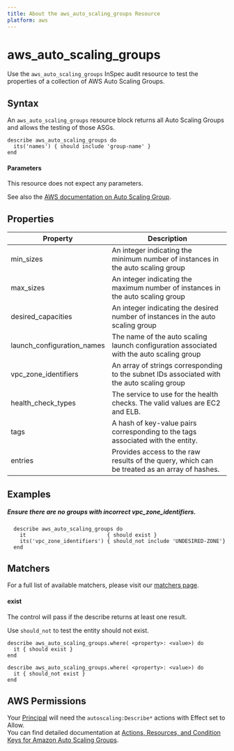 ```yaml
---
title: About the aws_auto_scaling_groups Resource
platform: aws
---
```


# aws\_auto\_scaling\_groups

Use the `aws_auto_scaling_groups` InSpec audit resource to test the properties of a collection of AWS Auto Scaling Groups.

## Syntax

An `aws_auto_scaling_groups` resource block returns all Auto Scaling Groups and allows the testing of those ASGs.

    describe aws_auto_scaling_groups do
      its('names') { should include 'group-name' }
    end
    
#### Parameters

This resource does not expect any parameters.

See also the [AWS documentation on Auto Scaling Group](https://docs.aws.amazon.com/autoscaling/ec2/userguide/AutoScalingGroup.html).

## Properties

|Property                   | Description|
| ---                       | --- |
|min_sizes                  | An integer indicating the minimum number of instances in the auto scaling group |
|max_sizes                  | An integer indicating the maximum number of instances in the auto scaling group |
|desired_capacities         | An integer indicating the desired  number of instances in the auto scaling group |
|launch_configuration_names | The name of the auto scaling launch configuration associated with the auto scaling group |
|vpc_zone_identifiers       | An array of strings corresponding to the subnet IDs associated with the auto scaling group |
|health_check_types         | The service to use for the health checks. The valid values are EC2 and ELB. |
|tags                       | A hash of key-value pairs corresponding to the tags associated with the entity. |
|entries                    | Provides access to the raw results of the query, which can be treated as an array of hashes. |

## Examples

##### Ensure there are no groups with incorrect vpc_zone_identifiers.
      describe aws_auto_scaling_groups do
        it                          { should exist }
        its('vpc_zone_identifiers') { should_not include 'UNDESIRED-ZONE'}
      end

## Matchers

For a full list of available matchers, please visit our [matchers page](https://www.inspec.io/docs/reference/matchers/).

#### exist

The control will pass if the describe returns at least one result.

Use `should_not` to test the entity should not exist.

    describe aws_auto_scaling_groups.where( <property>: <value>) do
      it { should exist }
    end
      
    describe aws_auto_scaling_groups.where( <property>: <value>) do
      it { should_not exist }
    end
    
## AWS Permissions

Your [Principal](https://docs.aws.amazon.com/IAM/latest/UserGuide/intro-structure.html#intro-structure-principal) will need the `autoscaling:Describe*` actions with Effect set to Allow.  
You can find detailed documentation at [Actions, Resources, and Condition Keys for Amazon Auto Scaling Groups](https://docs.aws.amazon.com/autoscaling/ec2/userguide/control-access-using-iam.html).